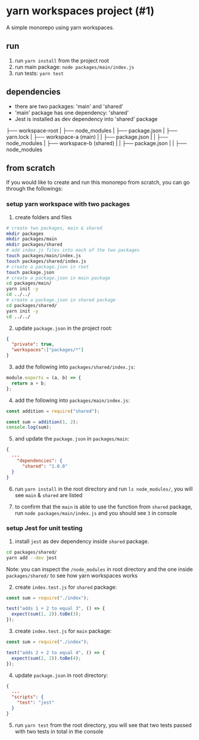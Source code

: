 # yarn workspaces project (#1)

A simple monorepo using yarn workspaces.  

## run

1. run `yarn install` from the project root
2. run main package: `node packages/main/index.js`
3. run tests: `yarn test`

## dependencies

- there are two packages: 'main' and 'shared'
- 'main' package has one dependency: 'shared'
- Jest is installed as dev dependency into 'shared' package

├── workspace-root
|   ├── node_modules
|   ├── package.json
|   ├── yarn.lock
|   ├── workspace-a (main)
|   |   ├── package.json
|   |   ├── node_modules
|   ├── workspace-b (shared)
|   |   ├── package.json
|   |   ├── node_modules

## from scratch

If you would like to create and run this monorepo from scratch, you can go through the followings:

### setup yarn workspace with two packages

1. create folders and files

```sh
# create two packages, main & shared
mkdir packages
mkdir packages/main
mkdir packages/shared
# add index.js files into each of the two packages
touch packages/main/index.js
touch packages/shared/index.js
# create a package.json in root
touch package.json
# create a package.json in main package
cd packages/main/
yarn init -y
cd ../../
# create a package.json in shared package
cd packages/shared/
yarn init -y
cd ../../
```

2. update `package.json` in the project root:

```json
{
  "private": true,
  "workspaces":["packages/*"]
}
```

3. add the following into `packages/shared/index.js`:

```js
module.exports = (a, b) => {
  return a + b;
};
```

4. add the following into `packages/main/index.js`:

```js
const addition = require("shared");

const sum = addition(1, 2);
console.log(sum);
```

5. and update the `package.json` in `packages/main`:

```json
{
  ...
    "dependencies": {
      "shared": "1.0.0"
  }
}
```

6. run `yarn install` in the root directory and run `ls node_modules/`, you will see `main` & `shared` are listed

7. to confirm that the `main` is able to use the function from `shared` package, run `node packages/main/index.js` and you should see `3` in console

### setup Jest for unit testing

1. install `jest` as dev dependency inside `shared` package.

```sh
cd packages/shared/
yarn add --dev jest
```

Note: you can inspect the `/node_modules` in root directory and the one inside `packages/shared/` to see how yarn workspaces works

2. create `index.test.js` for `shared` package:

```js
const sum = require("./index");

test("adds 1 + 2 to equal 3", () => {
  expect(sum(1, 2)).toBe(3);
});
```

3. create `index.test.js` for `main` package:

```js
const sum = require("./index");

test("adds 2 + 2 to equal 4", () => {
  expect(sum(2, 2)).toBe(4);
});
```

4. update `package.json` in root directory:

```json
{
  ...
  "scripts": {
    "test": "jest"
  }
}
```

5. run `yarn test` from the root directory, you will see that two tests passed with two tests in total in the console